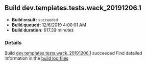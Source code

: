 ## Build dev.templates.tests.wack_20191206.1
- **Build result:** `succeeded`
- **Build queued:** 12/6/2019 4:00:01 AM
- **Build duration:** 917.39 minutes
### Details
Build [dev.templates.tests.wack_20191206.1](https://winappstudio.visualstudio.com/web/build.aspx?pcguid=a4ef43be-68ce-4195-a619-079b4d9834c2&builduri=vstfs%3a%2f%2f%2fBuild%2fBuild%2f32220) succeeded
Find detailed information in the [build log files]()
